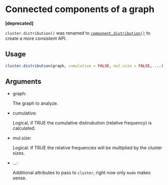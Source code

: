 # Connected components of a graph

**\[deprecated\]**

`cluster.distribution()` was renamed to
[`component_distribution()`](https://r.igraph.org/reference/components.md)
to create a more consistent API.

## Usage

``` r
cluster.distribution(graph, cumulative = FALSE, mul.size = FALSE, ...)
```

## Arguments

- graph:

  The graph to analyze.

- cumulative:

  Logical, if TRUE the cumulative distirubution (relative frequency) is
  calculated.

- mul.size:

  Logical. If TRUE the relative frequencies will be multiplied by the
  cluster sizes.

- ...:

  Additional attributes to pass to `cluster`, right now only `mode`
  makes sense.
